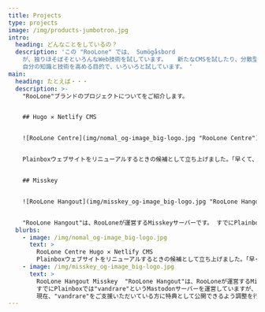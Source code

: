 ```yaml
---
title: Projects
type: projects
image: /img/products-jumbotron.jpg
intro:
  heading: どんなことをしているの？
  description: 'この "RooLone" では、 Sumögåsbord
    が、独りほそぼそといろんなWeb技術を試しています。   新たなCMSを試したり、分散型SNSを試してみたり…
    自分の知識と技術を高める目的で、いろいろと試しています。 '
main:
  heading: たとえば・・・
  description: >-
    "RooLone"ブランドのプロジェクトについてをご紹介します。


    ## Hugo ✕ Netlify CMS


    ![RooLone Centre](img/nomal_og-image_big-logo.jpg "RooLone Centre")


    Plainboxウェブサイトをリニューアルするときの候補として立ち上げました。「早くて、軽くて、美しいウェブサイト。」を目指して、運営しております。Plainboxウェブサイトへの実装は、他の言語やフレームワークと比較しながら検討してまいります。


    ## Misskey


    ![RooLone Hangout](img/misskey_og-image_big-logo.jpg "RooLone Hangout")


    "RooLone Hangout"は、RooLoneが運営するMisskeyサーバーです。 すでにPlainboxでは"vandrare"というMastodonサーバーを運営していますが、ここでは絵文字リアクションなどの充実した機能を搭載した"Misskey"を試験導入し、管理・運営がきちんとできるか試しています。 現在、"vandrare"をご支援いただいている方に特典として公開できるよう調整を行っています。
  blurbs:
    - image: /img/nomal_og-image_big-logo.jpg
      text: >
        RooLone Centre Hugo ✕ Netlify CMS
        Plainboxウェブサイトをリニューアルするときの候補として立ち上げました。「早くて、軽くて、美しいウェブサイト。」を目指して、運営しております。Plainboxウェブサイトへの実装は、他の言語やフレームワークと比較しながら検討してまいります。
    - image: /img/misskey_og-image_big-logo.jpg
      text: >
        RooLone Hangout Misskey  "RooLone Hangout"は、RooLoneが運営するMisskeyサーバーです。
        すでにPlainboxでは"vandrare"というMastodonサーバーを運営していますが、ここでは絵文字リアクションなどの充実した機能を搭載した"Misskey"を試験導入し、管理・運営がきちんとできるか試しています。
        現在、"vandrare"をご支援いただいている方に特典として公開できるよう調整を行っています。
---
```

